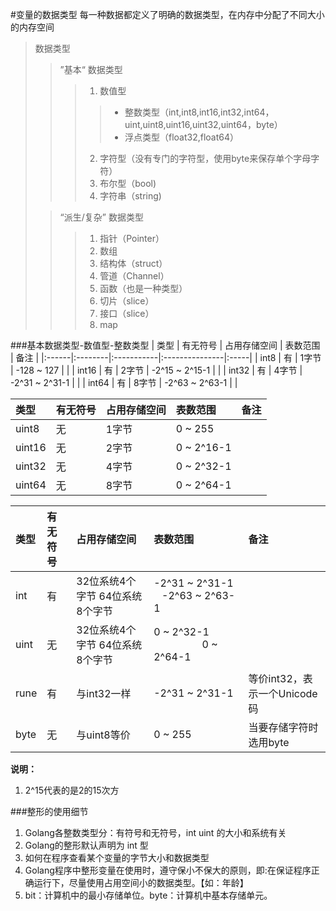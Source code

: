 #变量的数据类型
每一种数据都定义了明确的数据类型，在内存中分配了不同大小的内存空间

> 数据类型
> > ”基本“ 数据类型
> > > 1. 数值型
> > > > * 整数类型（int,int8,int16,int32,int64，uint,uint8,uint16,uint32,uint64，byte）
> > > > * 浮点类型（float32,float64）
> > > 2. 字符型（没有专门的字符型，使用byte来保存单个字母字符）
> > > 3. 布尔型（bool)
> > > 4. 字符串（string)
>
> > “派生/复杂” 数据类型
> > > 1. 指针（Pointer）
> > > 2. 数组
> > > 3. 结构体（struct）
> > > 4. 管道（Channel）
> > > 5. 函数（也是一种类型）
> > > 6. 切片（slice）
> > > 7. 接口（slice）
> > > 8. map

###基本数据类型-数值型-整数类型
| 类型   | 有无符号 | 占用存储空间 | 表数范围        | 备注  |
|:------|:--------|:-----------|:---------------|:-----|
| int8  | 有      | 1字节       | -128 ~ 127     |      |
| int16 | 有      | 2字节       | -2^15 ~ 2^15-1 |      |
| int32 | 有      | 4字节       | -2^31 ~ 2^31-1 |      |
| int64 | 有      | 8字节       | -2^63 ~ 2^63-1 |      |

| 类型    | 有无符号 | 占用存储空间 | 表数范围    | 备注  |
|:-------|:--------|:-----------|:-----------|:-----|
| uint8  | 无      | 1字节       | 0 ~ 255    |      |
| uint16 | 无      | 2字节       | 0 ~ 2^16-1 |      |
| uint32 | 无      | 4字节       | 0 ~ 2^32-1 |      |
| uint64 | 无      | 8字节       | 0 ~ 2^64-1 |      |

| 类型  | 有无符号 | 占用存储空间 | 表数范围    | 备注  |
|:-----|:--------|:-----------|:-----------|:-----|
| int | 有 | 32位系统4个字节 64位系统8个字节 | -2^31 ~ 2^31-1 &nbsp;&nbsp; -2^63 ~ 2^63-1 |      |
| uint | 无 | 32位系统4个字节 64位系统8个字节 | 0 ~ 2^32-1 &nbsp;&nbsp;&nbsp;&nbsp;&nbsp;&nbsp;&nbsp;&nbsp;&nbsp;&nbsp;&nbsp;&nbsp;&nbsp;&nbsp;&nbsp;&nbsp;&nbsp; 0 ~ 2^64-1 |      |
| rune | 有      | 与int32一样  | -2^31 ~ 2^31-1 | 等价int32，表示一个Unicode码 |
| byte | 无      | 与uint8等价  | 0 ~ 255 | 当要存储字符时选用byte |
**说明：**
1. 2^15代表的是2的15次方

###整形的使用细节
1. Golang各整数类型分：有符号和无符号，int uint 的大小和系统有关
2. Golang的整形默认声明为 int 型
3. 如何在程序查看某个变量的字节大小和数据类型
4. Golang程序中整形变量在使用时，遵守保小不保大的原则，即:在保证程序正确运行下，尽量使用占用空间小的数据类型。【如：年龄】
5. bit：计算机中的最小存储单位。byte：计算机中基本存储单元。